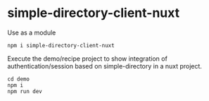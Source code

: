 # simple-directory-client-nuxt

Use as a module

    npm i simple-directory-client-nuxt

Execute the demo/recipe project to show integration of authentication/session based on simple-directory in a nuxt project.

    cd demo
    npm i
    npm run dev

